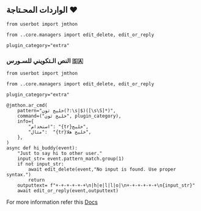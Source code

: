 ## الواردات المحـتاجة ♥
```python3
from userbot import jmthon

from ..core.managers import edit_delete, edit_or_reply

plugin_category="extra"
```

### النص الـتكويني للسـورس 🇸🇦
```python3
from userbot import jmthon

from ..core.managers import edit_delete, edit_or_reply

plugin_category="extra"

@jmthon.ar_cmd(
    pattern="خليج ثون(?:\s|$)([\s\S]*)",
    command=("خليج ثون", plugin_category),
    info={
        "استخدام": "{tr}خليج",
        "مثال":  "{tr}خليج هلا",
    },
)
async def hi_buddy(event):
    "Just to say hi to other user."
    input_str= event.pattern_match.group(1)
    if not input_str:
        await edit_delete(event,"No input is found. Use proper syntax.")
        return
    outputtext= f"+-+-+-+-+-+\n|h|e|l|l|o|\n+-+-+-+-+-+\n{input_str}"
    await edit_or_reply(event,outputtext)
```

For more information refer this [Docs](https://t.me/jmthon)
